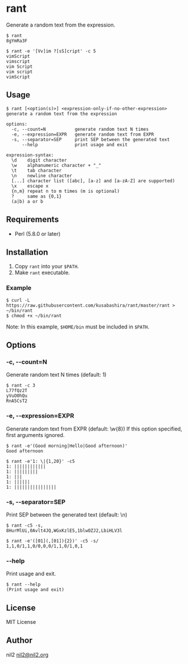 rant
====

Generate a random text from the expression.

```
$ rant
8gYmRa3F

$ rant -e '[Vv]im ?[sS]cript' -c 5
vimScript
vimscript
vim Script
vim script
vimScript
```

Usage
-----

```
$ rant [<option(s)>] <expression-only-if-no-other-expression>
generate a random text from the expression

options:
  -c, --count=N           generate random text N times
  -e, --expression=EXPR   generate random text from EXPR
  -s, --separator=SEP     print SEP between the generated text
      --help              print usage and exit

expression-syntax:
  \d    digit character
  \w    alphanumeric character + "_"
  \t    tab character
  \n    newline character
  [...] character list ([abc], [a-z] and [a-zA-Z] are supported)
  \x    escape x
  {n,m} repeat n to m times (m is optional)
  ?     same as {0,1}
  (a|b) a or b
```

Requirements
------------

- Perl (5.8.0 or later)

Installation
------------

1. Copy `rant` into your `$PATH`.
2. Make `rant` executable.

### Example

```
$ curl -L https://raw.githubusercontent.com/kusabashira/rant/master/rant > ~/bin/rant
$ chmod +x ~/bin/rant
```

Note: In this example, `$HOME/bin` must be included in `$PATH`.

Options
-------

### -c, --count=N

Generate random text N times (default: 1)

```
$ rant -c 3
L77fQz2T
yVuO0hQu
RnA5CsT2
```

### -e, --expression=EXPR

Generate random text from EXPR (default: \w{8})
If this option specified, first arguments ignored.

```
$ rant -e'(Good morning|Hello|Good afternoon)'
Good afternoon

$ rant -e'1: \|{1,20}' -c5
1: ||||||||||||
1: |||||||||
1: |||
1: ||||||
1: ||||||||||||||||
```

###  -s, --separator=SEP

Print SEP between the generated text (default: \n)

```
$ rant -c5 -s,
8HurMlUi,0Avlt4JQ,WGxKzlE5,1blwOZJ2,LbiHLV3l

$ rant -e'([01](,[01]){2})' -c5 -s/
1,1,0/1,1,0/0,0,0/1,1,0/1,0,1
```

### --help

Print usage and exit.

```
$ rant --help
(Print usage and exit)
```

License
-------

MIT License

Author
------

nil2 <nil2@nil2.org>
